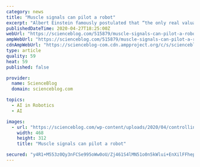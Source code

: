 ```yaml
---
category: news
title: "Muscle signals can pilot a robot"
excerpt: "Albert Einstein famously postulated that “the only real valuable thing is intuition,” arguably one of the most important keys to understanding intention"
publishedDateTime: 2020-04-27T18:25:00Z
webUrl: "https://scienceblog.com/515879/muscle-signals-can-pilot-a-robot/"
ampWebUrl: "https://scienceblog.com/515879/muscle-signals-can-pilot-a-robot/amp/"
cdnAmpWebUrl: "https://scienceblog-com.cdn.ampproject.org/c/s/scienceblog.com/515879/muscle-signals-can-pilot-a-robot/amp/"
type: article
quality: 59
heat: 59
published: false

provider:
  name: ScienceBlog
  domain: scienceblog.com

topics:
  - AI in Robotics
  - AI

images:
  - url: "https://scienceblog.com/wp-content/uploads/2020/04/controlling-drone-arm-muscles.jpg"
    width: 468
    height: 312
    title: "Muscle signals can pilot a robot"

secured: "y4R1+M553z0Qy3nFCSe995oWw0oU/Zj461S4lMN51o0n5kWlui+EnXilFFhepPw1uM/uRdXjwjOqsxN1BiZbuDwIS5QDGDirNOGhdWqsAdM9GeP1GvPDY7d7YK4QqD+i5QWZfjz3Vp60T6b3ZEYTibQa47vrksXlcaqNTqfa9UidhULnymDgzTbIDeQWQe6hgIZE9zzaQFOVoLRHLI2ZRpa4BZFosIhPnX7xJgn97BV40b3Vk4445MKXiPQOpbMUEGa8luGqTwTB9RYk3t6KenY9zgQEvBJFr0tnuVWLVO7Tyemh0ALBtPzvZTigW8EHngEpamap5BwGi0fVX1kfZ0u7eITCk8KX9tsBI4R4fxqJxtmrdd7Jwf2tQvO64z0j18n7mgC93K6124LUWYJzEVavnQbZoN8TK0y+cu/vVbj2vpo75rETjkuOLIpvSDJXsK73dRbLG3GGUzVn9XNK0jdO3rPc/G/3V//mJg0TWds=;m+gHKxWNdIGJkm6Jbe3LjA=="
---
```


